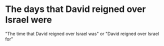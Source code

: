 # The days that David reigned over Israel were

"The time that David reigned over Israel was" or "David reigned over Israel for"

